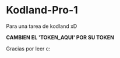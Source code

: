 # Kodland-Pro-1
Para una tarea de kodland xD

**CAMBIEN EL 'TOKEN_AQUI' POR SU TOKEN**

Gracias por leer c:
